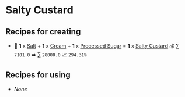 # Salty Custard

## Recipes for creating

* 🍳 **1** x [Salt](<Salt.md>) + **1** x [Cream](<Cream.md>) + **1** x [Processed Sugar](<Processed Sugar.md>) = **1** x [Salty Custard](<Salty Custard.md>) 💰 ∑ `7101.0` ➡️ ∑ `28000.0` 📈 `294.31%`


## Recipes for using

* _None_
